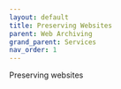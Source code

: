 ```yaml
---
layout: default
title: Preserving Websites
parent: Web Archiving
grand_parent: Services
nav_order: 1
---
```


Preserving websites
